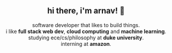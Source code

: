 <h2 align="center">
  hi there, i'm arnav! 🚀
</h2>

<p align="center">
  software developer that likes to build things.<br> i like <b>full stack web dev</b>, <b>cloud computing</b> and <b>machine learning</b>.<br> studying ece/cs/philosophy at <b>duke university</b>.<br>interning at <b>amazon</b>.
</p>
